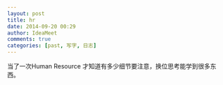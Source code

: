 ```yaml
---
layout: post
title: hr
date: 2014-09-20 00:29
author: IdeaMeet
comments: true
categories: [past, 写字, 日志]
---
```

当了一次Human Resource 才知道有多少细节要注意，换位思考能学到很多东西。
